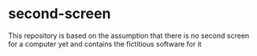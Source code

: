 # second-screen
This repository is based on the assumption that there is no second screen for a computer yet and contains the fictitious software for it
